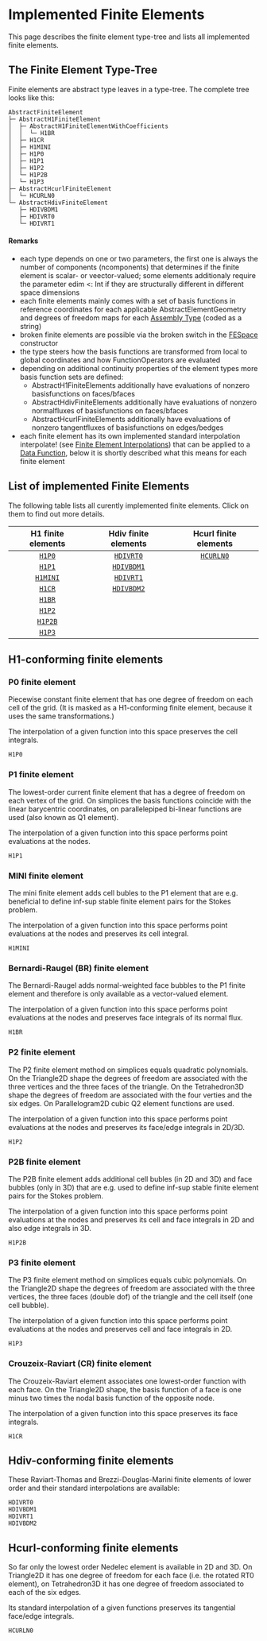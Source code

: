 
# Implemented Finite Elements

This page describes the finite element type-tree and lists all implemented finite elements.



## The Finite Element Type-Tree

Finite elements are abstract type leaves in a type-tree. The complete tree looks like this:

```
AbstractFiniteElement
├─ AbstractH1FiniteElement
│  ├─ AbstractH1FiniteElementWithCoefficients
│  │  └─ H1BR
│  ├─ H1CR
│  ├─ H1MINI
│  ├─ H1P0
│  ├─ H1P1
│  ├─ H1P2
│  └─ H1P2B
│  └─ H1P3
├─ AbstractHcurlFiniteElement
│  └─ HCURLN0
└─ AbstractHdivFiniteElement
   ├─ HDIVBDM1
   ├─ HDIVRT0
   └─ HDIVRT1
```


#### Remarks
- each type depends on one or two parameters, the first one is always the number of components (ncomponents) that determines if the
  finite element is scalar- or veector-valued; some elements additionaly require the parameter edim <: Int if they are structurally different in different space dimensions
- each finite elements mainly comes with a set of basis functions in reference coordinates for each applicable AbstractElementGeometry and degrees of freedom maps for each [Assembly Type](@ref) (coded as a string)
- broken finite elements are possible via the broken switch in the [FESpace](@ref) constructor
- the type steers how the basis functions are transformed from local to global coordinates and how FunctionOperators are evaluated
- depending on additional continuity properties of the element types more basis function sets are defined:
    - AbstractH1FiniteElements additionally have evaluations of nonzero basisfunctions on faces/bfaces
    - AbstractHdivFiniteElements additionally have evaluations of nonzero normalfluxes of basisfunctions on faces/bfaces
    - AbstractHcurlFiniteElements additionally have evaluations of nonzero tangentfluxes of basisfunctions on edges/bedges
- each finite element has its own implemented standard interpolation interpolate! (see [Finite Element Interpolations](@ref)) that can be applied to a [Data Function](@ref), below it is shortly described what this means for each finite element


## List of implemented Finite Elements

The following table lists all curently implemented finite elements. Click on them to find out more details.


| H1 finite elements | Hdiv finite elements | Hcurl finite elements |
| :----------------: | :------------------: | :-------------------: |
| [`H1P0`](@ref)     | [`HDIVRT0`](@ref)    | [`HCURLN0`](@ref)     |
| [`H1P1`](@ref)     | [`HDIVBDM1`](@ref)   |                       |
| [`H1MINI`](@ref)   | [`HDIVRT1`](@ref)    |                       |
| [`H1CR`](@ref)     | [`HDIVBDM2`](@ref)   |                       |
| [`H1BR`](@ref)     |                      |                       |
| [`H1P2`](@ref)     |                      |                       |
| [`H1P2B`](@ref)    |                      |                       |
| [`H1P3`](@ref)     |                      |                       |



## H1-conforming finite elements

### P0 finite element

Piecewise constant finite element that has one degree of freedom on each cell of the grid. (It is masked as a H1-conforming finite element, because it uses the same transformations.)

The interpolation of a given function into this space preserves the cell integrals.

```@docs
H1P0
```

### P1 finite element

The lowest-order current finite element that has a degree of freedom on each vertex of the grid. On simplices the
basis functions coincide with the linear barycentric coordinates, on parallelepiped bi-linear functions are used
(also known as Q1 element).

The interpolation of a given function into this space performs point evaluations at the nodes.

```@docs
H1P1
```


### MINI finite element

The mini finite element adds cell bubles to the P1 element that are e.g. beneficial to define inf-sup stable finite element pairs for the Stokes problem.

The interpolation of a given function into this space performs point evaluations at the nodes and preserves its
cell integral.

```@docs
H1MINI
```

### Bernardi-Raugel (BR) finite element

The Bernardi-Raugel adds normal-weighted face bubbles to the P1 finite element and therefore is only available
as a vector-valued element.

The interpolation of a given function into this space performs point evaluations at the nodes and preserves face integrals of its normal flux.

```@docs
H1BR
```


### P2 finite element

The P2 finite element method on simplices equals quadratic polynomials. On the Triangle2D shape the degrees of freedom
are associated with the three vertices and the three faces of the triangle. On the Tetrahedron3D shape the degrees of freedom are associated with the four verties and the six edges. On Parallelogram2D cubic Q2 element functions are used.

The interpolation of a given function into this space performs point evaluations at the nodes and preserves its face/edge integrals in 2D/3D.

```@docs
H1P2
```

### P2B finite element

The P2B finite element adds additional cell bubles (in 2D and 3D) and face bubbles (only in 3D) that are e.g. used to define inf-sup stable finite element pairs for the Stokes problem.

The interpolation of a given function into this space performs point evaluations at the nodes and preserves its cell and face integrals in 2D and also edge integrals in 3D.

```@docs
H1P2B
```

### P3 finite element

The P3 finite element method on simplices equals cubic polynomials. On the Triangle2D shape the degrees of freedom
are associated with the three vertices, the three faces (double dof) of the triangle and the cell itself (one cell bubble).

The interpolation of a given function into this space performs point evaluations at the nodes and preserves cell and face integrals in 2D.

```@docs
H1P3
```

### Crouzeix-Raviart (CR) finite element

The Crouzeix-Raviart element associates one lowest-order function with each face. On the Triangle2D shape, the basis function of a face is one minus two times the nodal basis function of the opposite node. 

The interpolation of a given function into this space preserves its face integrals.

```@docs
H1CR
```



## Hdiv-conforming finite elements

These Raviart-Thomas and Brezzi-Douglas-Marini finite elements of lower order and their standard interpolations are available:

```@docs
HDIVRT0
HDIVBDM1
HDIVRT1
HDIVBDM2
```

## Hcurl-conforming finite elements

So far only the lowest order Nedelec element is available in 2D and 3D. On Triangle2D it has one degree of freedom for each face (i.e. the rotated RT0 element), on Tetrahedron3D it has one degree of freedom associated to each of the six edges.

Its standard interpolation of a given functions preserves its tangential face/edge integrals.

```@docs
HCURLN0
```

